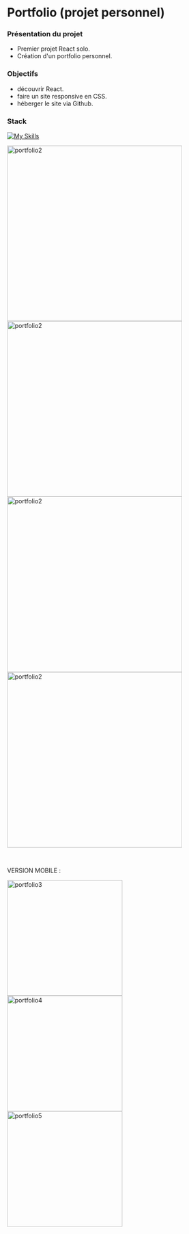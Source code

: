 # Portfolio (projet personnel)



### Présentation du projet

- Premier projet React solo.
- Création d'un portfolio personnel.

### Objectifs

- découvrir React.
- faire un site responsive en CSS.
- héberger le site via Github.

### Stack

[![My Skills](https://skillicons.dev/icons?i=react,css,github,git,vscode)](https://skillicons.dev)

<p>
  <img src="https://github.com/PierreMerlaud/Portfolio/assets/114992735/4e1df47c-104a-450f-92be-36d502137577" alt="portfolio2" width="410" style="margin: auto;">
  <img src="https://github.com/PierreMerlaud/Portfolio/assets/114992735/3f5fd9c8-9fa5-45b6-bb32-78e56198c4ce" alt="portfolio2" width="410" style="margin: auto;">
  <img src="https://github.com/PierreMerlaud/Portfolio/assets/114992735/5ef63205-dd84-45f4-a3a5-94648f60de7a" alt="portfolio2" width="410" style="margin: auto;">
  <img src="https://github.com/PierreMerlaud/Portfolio/assets/114992735/ee0e68bb-21ba-40a5-98b4-0b4ca8a986a1" alt="portfolio2" width="410" style="margin: auto;">

</p>

</br>

VERSION MOBILE :

<img src="https://github.com/PierreMerlaud/Portfolio/assets/114992735/4bb5c4f3-a765-4835-885b-a98f19d0b590" alt="portfolio3" width="270" style="margin: auto;">
<img src="https://github.com/PierreMerlaud/Portfolio/assets/114992735/8b2bcde9-2642-4f16-ada5-dc113b5783cd" alt="portfolio4" width="270" style="margin: auto;">
<img src="https://github.com/PierreMerlaud/Portfolio/assets/114992735/4fd3b5c8-cfb6-48fe-8c8a-c1a398ef3069" alt="portfolio5" width="270" style="margin: auto;">
